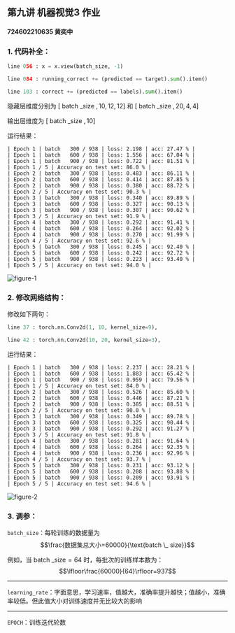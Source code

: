 ## 第九讲 机器视觉3 作业

#### 724602210635 黄奕中

### 1. 代码补全：

```py
line 056 : x = x.view(batch_size, -1)

line 084 : running_correct += (predicted == target).sum().item()

line 103 : correct += (predicted == labels).sum().item()
```

隐藏层维度分别为 $[\text{ batch \_ size },10,12,12]$ 和 $[\text{ batch \_ size },20,4,4]$

输出层维度为 $[\text{ batch \_ size },10]$

运行结果：
```
| Epoch 1 | batch   300 / 938 | loss: 2.198 | acc: 27.47 % |
| Epoch 1 | batch   600 / 938 | loss: 1.556 | acc: 67.04 % |
| Epoch 1 | batch   900 / 938 | loss: 0.722 | acc: 81.51 % |
| Epoch 1 / 5 | Accuracy on test set: 86.0 % |
| Epoch 2 | batch   300 / 938 | loss: 0.483 | acc: 86.11 % |
| Epoch 2 | batch   600 / 938 | loss: 0.414 | acc: 87.85 % |
| Epoch 2 | batch   900 / 938 | loss: 0.380 | acc: 88.72 % |
| Epoch 2 / 5 | Accuracy on test set: 90.3 % |
| Epoch 3 | batch   300 / 938 | loss: 0.340 | acc: 89.89 % |
| Epoch 3 | batch   600 / 938 | loss: 0.327 | acc: 90.13 % |
| Epoch 3 | batch   900 / 938 | loss: 0.307 | acc: 90.62 % |
| Epoch 3 / 5 | Accuracy on test set: 91.9 % |
| Epoch 4 | batch   300 / 938 | loss: 0.292 | acc: 91.41 % |
| Epoch 4 | batch   600 / 938 | loss: 0.264 | acc: 92.02 % |
| Epoch 4 | batch   900 / 938 | loss: 0.270 | acc: 91.99 % |
| Epoch 4 / 5 | Accuracy on test set: 92.6 % |
| Epoch 5 | batch   300 / 938 | loss: 0.245 | acc: 92.40 % |
| Epoch 5 | batch   600 / 938 | loss: 0.242 | acc: 92.72 % |
| Epoch 5 | batch   900 / 938 | loss: 0.223 | acc: 93.40 % |
| Epoch 5 / 5 | Accuracy on test set: 94.0 % |
```
![figure-1](https://cdn.luogu.com.cn/upload/image_hosting/a501pljf.png)


### 2. 修改网络结构：
修改如下两句：
```py
line 37 : torch.nn.Conv2d(1, 10, kernel_size=9),

line 42 : torch.nn.Conv2d(10, 20, kernel_size=3),
```
运行结果：
```
| Epoch 1 | batch   300 / 938 | loss: 2.237 | acc: 28.21 % |
| Epoch 1 | batch   600 / 938 | loss: 1.883 | acc: 65.42 % |
| Epoch 1 | batch   900 / 938 | loss: 0.959 | acc: 79.56 % |
| Epoch 1 / 5 | Accuracy on test set: 84.0 % |
| Epoch 2 | batch   300 / 938 | loss: 0.526 | acc: 85.60 % |
| Epoch 2 | batch   600 / 938 | loss: 0.446 | acc: 87.21 % |
| Epoch 2 | batch   900 / 938 | loss: 0.385 | acc: 88.51 % |
| Epoch 2 / 5 | Accuracy on test set: 90.0 % |
| Epoch 3 | batch   300 / 938 | loss: 0.349 | acc: 89.78 % |
| Epoch 3 | batch   600 / 938 | loss: 0.325 | acc: 90.44 % |
| Epoch 3 | batch   900 / 938 | loss: 0.292 | acc: 91.27 % |
| Epoch 3 / 5 | Accuracy on test set: 91.8 % |
| Epoch 4 | batch   300 / 938 | loss: 0.281 | acc: 91.64 % |
| Epoch 4 | batch   600 / 938 | loss: 0.264 | acc: 92.35 % |
| Epoch 4 | batch   900 / 938 | loss: 0.236 | acc: 92.96 % |
| Epoch 4 / 5 | Accuracy on test set: 93.7 % |
| Epoch 5 | batch   300 / 938 | loss: 0.231 | acc: 93.12 % |
| Epoch 5 | batch   600 / 938 | loss: 0.208 | acc: 93.88 % |
| Epoch 5 | batch   900 / 938 | loss: 0.209 | acc: 93.91 % |
| Epoch 5 / 5 | Accuracy on test set: 94.6 % |
```
![figure-2](https://cdn.luogu.com.cn/upload/image_hosting/9q1umte7.png)

### 3. 调参：

`batch_size`：每轮训练的数据量为 $$\frac{数据集总大小=60000}{\text{batch \_ size}}$$ 

例如，当 $\text{batch \_ size}=64$ 时，每批次的训练样本数为：$$\lfloor\frac{60000}{64}\rfloor=937$$

---

`learning_rate`：字面意思，学习速率，值越大，准确率提升越快；值越小，准确率较低。但此值大小对训练速度并无比较大的影响

---

`EPOCH`：训练迭代轮数

